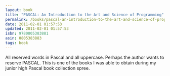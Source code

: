 ```yaml
---
layout: book
title: "PASCAL: An Introduction to the Art and Science of Programming"
permalink: /books/pascal-an-introduction-to-the-art-and-science-of-programming/
date: 2011-02-01 01:57:53
updated: 2011-02-01 01:57:53
isbn: 9780805383881
asin: 0805383883
tags: book
---
```

All reserved words in Pascal and all uppercase. Perhaps the author wants to
reserve PASCAL. This is one of the books I was able to obtain during my junior
high Pascal book collection spree.
